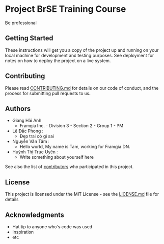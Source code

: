 # Project BrSE Training Course

Be professional 

## Getting Started

These instructions will get you a copy of the project up and running on your local machine for development and testing purposes. See deployment for notes on how to deploy the project on a live system.

## Contributing

Please read [CONTRIBUTING.md](https://gist.github.com/PurpleBooth/b24679402957c63ec426) for details on our code of conduct, and the process for submitting pull requests to us.

## Authors

* Giang Hải Anh
  * Framgia Inc. - Division 3 - Section 2 - Group 1 - PM 
* Lê Đắc Phong :
  * Đẹp trai có gì sai
* Nguyễn Văn Tâm :
  * Hello world, My name is Tam, working for Framgia DN.
* Huỳnh Thị Trúc Uyên :
  * Write something about yourself here

See also the list of [contributors](https://github.com/your/project/contributors) who participated in this project.

## License

This project is licensed under the MIT License - see the [LICENSE.md](LICENSE.md) file for details

## Acknowledgments

* Hat tip to anyone who's code was used
* Inspiration
* etc

